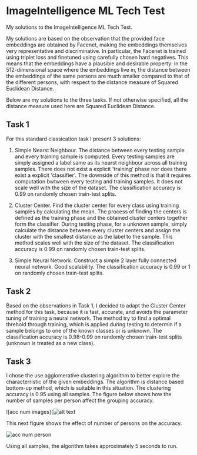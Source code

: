 # ImageIntelligence ML Tech Test
My solutions to the ImageIntelligence ML Tech Test.

My solutions are based on the observation that the provided face embeddings are obtained by Facenet, making the embeddings themselves very representative and discriminative. In particular, the Facenet is trained using triplet loss and finetuned using carefully chosen hard negatives. This means that the embeddings have a plausible and desirable property: in the 512-dimensional space where the embeddings live in, the distance between the embeddings of the same persons are much smaller compared to that of the different persons, with respect to the distance measure of Squared Euclidean Distance. 

Below are my solutions to the three tasks. If not otherwise specified, all the distance measure used here are Squared Euclidean Distance.

## Task 1
For this standard classication task I present 3 solutions:
1. Simple Nearst Neighbour. The distance between every testing sample and every training sample is computed. Every testing samples are simply assigned a label same as its nearst neighbour across all training samples. There does not exist a explicit 'training' phase nor does there exist a explicit 'classifier'. The downside of this method is that it requires computation bwtween every testing and training samples. It does not scale well with the size of the dataset. The classification accuracy is 0.99 on randomly chosen train-test splits.

2. Cluster Center. Find the cluster center for every class using training samples by calculating the mean. The process of finding the centers is defined as the training phase and the obtained cluster centers together form the classifier. During testing phase, for a unknown sample, simply calculate the distance between every cluster centers and assign the cluster with the smallest distance as the label to the sample. This method scales well with the size of the dataset. The classification accuracy is 0.99 on randomly chosen train-test splits.

3. Simple Neural Network. Construct a simple 2 layer fully connected neural network. Good scalability. The classification accuracy is 0.99 or 1 on randomly chosen train-test splits.

## Task 2
Based on the observations in Task 1, I decided to adapt the Cluster Center method for this task, because it is fast, accurate, and avoids the parameter tuning of training a neural network. The method try to find a optimal threhold through training, which is applied during testing to determin if a sample belongs to one of the known classes or is unknown. The classification accuracy is 0.98-0.99 on randomly chosen train-test splits (unknown is treated as a new class).

## Task 3
I chose the use agglomerative clustering algorithm to better explore the characterristic of the given embeddings. The algorithm is distance based bottom-up method, which is suitable in this situation. The clustering accuracy is 0.95 using all samples. The figure below shows how the number of samples per person affect the grouping accuracy.

![acc num images](![alt text](https://raw.githubusercontent.com/username/projectname/branch/path/to/img.png)

This next figure shows the effect of number of persons on the accuracy.

![acc num person]()

Using all samples, the algorithm takes approximately 5 seconds to run. 

